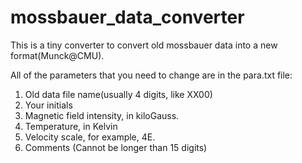 # mossbauer_data_converter
This is a tiny converter to convert old mossbauer data into a new format(Munck@CMU).

All of the parameters that you need to change are in the para.txt file:
1. Old data file name(usually 4 digits, like XX00)
2. Your initials
3. Magnetic field intensity, in kiloGauss.
4. Temperature, in Kelvin
5. Velocity scale, for example, 4E.
6. Comments (Cannot be longer than 15 digits) 
